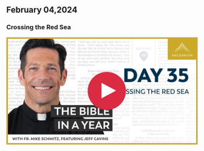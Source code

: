 ## February 04,2024 ##

### Crossing the Red Sea ###

[![Crossing the Red Sea](https://raw.githubusercontent.com/linusjf/BIAY/main/February/jpgs/Day035.jpg)](https://youtu.be/ckv9Lc74htE "Crossing the Red Sea")
